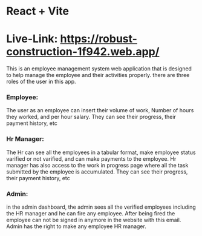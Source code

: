 # React + Vite
# Live-Link: https://robust-construction-1f942.web.app/

This is an employee management system web application that is designed to help manage the employee and their activities properly.
there are three roles of the user in this app. 
### Employee: 

The user as an employee can insert their volume of work, Number of hours they worked, and per hour salary. 
They can see their progress, their payment history, etc

### Hr Manager: 

The Hr can see all the employees in a tabular format, make employee status varified or not varified, and can make payments to the employee. Hr manager has also access to the work in progress page where all the task submitted by the employee is accumulated. 
They can see their progress, their payment history, etc

### Admin: 

in the admin dashboard, the admin sees all the verified employees including  the HR manager and he can fire any employee. After being fired the employee can not be signed in anymore
in the website with this email. Admin has the right to make any employee HR manager.
